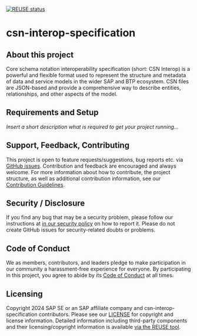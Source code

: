 [![REUSE status](https://api.reuse.software/badge/github.com/SAP/csn-interop-specification)](https://api.reuse.software/info/github.com/SAP/csn-interop-specification)

# csn-interop-specification

## About this project

Core schema notation interoperability specification (short: CSN Interop) is a powerful and flexible format used to represent the structure and metadata of data and service models in the wider SAP and BTP ecosystem. CSN files are JSON-based and provide a comprehensive way to describe entities, relationships, and other aspects of the model.

## Requirements and Setup

*Insert a short description what is required to get your project running...*

## Support, Feedback, Contributing

This project is open to feature requests/suggestions, bug reports etc. via [GitHub issues](https://github.com/SAP/csn-interop-specification/issues). Contribution and feedback are encouraged and always welcome. For more information about how to contribute, the project structure, as well as additional contribution information, see our [Contribution Guidelines](CONTRIBUTING.md).

## Security / Disclosure
If you find any bug that may be a security problem, please follow our instructions at [in our security policy](https://github.com/SAP/csn-interop-specification/security/policy) on how to report it. Please do not create GitHub issues for security-related doubts or problems.

## Code of Conduct

We as members, contributors, and leaders pledge to make participation in our community a harassment-free experience for everyone. By participating in this project, you agree to abide by its [Code of Conduct](https://github.com/SAP/.github/blob/main/CODE_OF_CONDUCT.md) at all times.

## Licensing

Copyright 2024 SAP SE or an SAP affiliate company and csn-interop-specification contributors. Please see our [LICENSE](LICENSE) for copyright and license information. Detailed information including third-party components and their licensing/copyright information is available [via the REUSE tool](https://api.reuse.software/info/github.com/SAP/csn-interop-specification).
